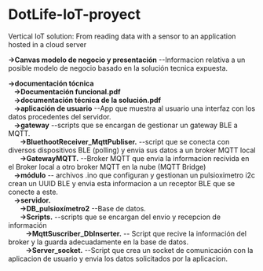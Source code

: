 # DotLife-IoT-proyect
Vertical IoT solution: From reading data with a sensor to an application hosted in a cloud server

**->Canvas modelo de negocio y presentación**    --Informacion relativa a un posible modelo de negocio basado en la solución 
tecnica expuesta.  



**->documentación tócnica**  
&nbsp;&nbsp;&nbsp;**->Documentación funcional.pdf**  
&nbsp;&nbsp;&nbsp;**->documentación técnica de la solución.pdf**   
&nbsp;&nbsp;&nbsp;**->aplicación de usuario** --App que muestra al usuario una interfaz con los datos procedentes del servidor.   
&nbsp;&nbsp;&nbsp;**->gateway**   --scripts que se encargan de gestionar un gateway BLE a MQTT.  
&nbsp;&nbsp;&nbsp;&nbsp;&nbsp;&nbsp;**->BluethootReceiver_MqttPubliser.** --script que se conecta con diversos dispositivos BLE (polling) y envia sus datos a un broker MQTT local  
&nbsp;&nbsp;&nbsp;&nbsp;&nbsp;&nbsp;**->GatewayMQTT.** --Broker MQTT que envia la informacion recivida en el Broker local a otro broker MQTT en la nube (MQTT Bridge)   
&nbsp;&nbsp;&nbsp;**->módulo**  -- archivos .ino que configuran y gestionan un pulsioximetro i2c crean un UUID BLE y envia esta informacion a un receptor BLE que se conecte a este.   
&nbsp;&nbsp;&nbsp;**->servidor.**  
&nbsp;&nbsp;&nbsp;&nbsp;&nbsp;&nbsp;**->DB_pulsioxímetro2**  --Base de datos.  
&nbsp;&nbsp;&nbsp;&nbsp;&nbsp;&nbsp;**->Scripts.**   --scripts que se encargan del envio y recepcion de información  
&nbsp;&nbsp;&nbsp;&nbsp;&nbsp;&nbsp;&nbsp;&nbsp;&nbsp;**->MqttSuscriber_DbInserter.** -- Script que recive la información del broker y la guarda adecuadamente en la base de datos.  
&nbsp;&nbsp;&nbsp;&nbsp;&nbsp;&nbsp;&nbsp;&nbsp;&nbsp;**->Server_socket.**   --Script que crea un socket de comunicación con la aplicacion de usuario y envia los datos solicitados por la aplicacion.  
